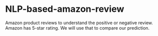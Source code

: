 # NLP-based-amazon-review
Amazon product reviews to understand the positive or negative review. Amazon has 5-star rating. We will use that to compare our prediction.
